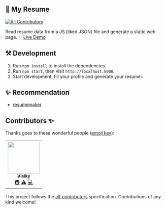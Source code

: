## 🧾 My Resume
<!-- ALL-CONTRIBUTORS-BADGE:START - Do not remove or modify this section -->
[![All Contributors](https://img.shields.io/badge/all_contributors-1-orange.svg?style=flat-square)](#contributors-)
<!-- ALL-CONTRIBUTORS-BADGE:END -->

Read resume data from a JS (liked JSON) file and generate a static web page. ✨ [Live Demo](https://visiky.github.io/resume)

## ⚒ Development

1. Run `npm install` to install the dependencies.
2. Run `npm start`, then visit `http://localhost:8000`.
3. Start development, fill your profile and generate your resume~

## ✨ Recommendation

- [resumemaker](https://www.resumemaker.online/es.php)

## Contributors ✨

Thanks goes to these wonderful people ([emoji key](https://allcontributors.org/docs/en/emoji-key)):

<!-- ALL-CONTRIBUTORS-LIST:START - Do not remove or modify this section -->
<!-- prettier-ignore-start -->
<!-- markdownlint-disable -->
<table>
  <tr>
    <td align="center"><a href="https://www.zhihu.com/people/visiky"><img src="https://avatars.githubusercontent.com/u/15646325?v=4?s=100" width="100px;" alt=""/><br /><sub><b>Visiky</b></sub></a><br /><a href="#infra-visiky" title="Infrastructure (Hosting, Build-Tools, etc)">🚇</a> <a href="https://github.com/visiky/resume/commits?author=visiky" title="Tests">⚠️</a> <a href="https://github.com/visiky/resume/commits?author=visiky" title="Code">💻</a></td>
  </tr>
</table>

<!-- markdownlint-restore -->
<!-- prettier-ignore-end -->

<!-- ALL-CONTRIBUTORS-LIST:END -->

This project follows the [all-contributors](https://github.com/all-contributors/all-contributors) specification. Contributions of any kind welcome!